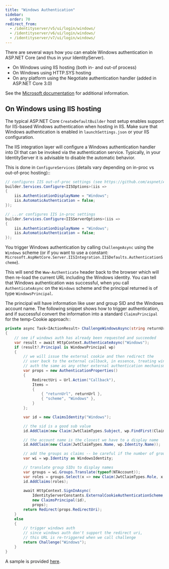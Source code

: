 ```yaml
---
title: "Windows Authentication"
sidebar:
  order: 70
redirect_from:
  - /identityserver/v5/ui/login/windows/
  - /identityserver/v6/ui/login/windows/
  - /identityserver/v7/ui/login/windows/
---
```


There are several ways how you can enable Windows authentication in ASP.NET Core (and thus in your IdentityServer).

* On Windows using IIS hosting (both in- and out-of process)
* On Windows using HTTP.SYS hosting
* On any platform using the Negotiate authentication handler (added in ASP.NET Core 3.0)

See the [Microsoft documentation](https://docs.microsoft.com/en-us/aspnet/core/security/authentication/windowsauth?view=aspnetcore-5.0&tabs=visual-studio) for additional information.

## On Windows using IIS hosting
The typical ASP.NET Core `CreateDefaultBuilder` host setup enables support for IIS-based Windows authentication when hosting in IIS.
Make sure that Windows authentication is enabled in `launchSettings.json` or your IIS configuration.

The IIS integration layer will configure a Windows authentication handler into DI that can be invoked via the authentication service.
Typically, in your IdentityServer it is advisable to disable the automatic behavior. 

This is done in `ConfigureServices` (details vary depending on in-proc vs out-of-proc hosting)::

```cs
// configures IIS out-of-proc settings (see https://github.com/aspnet/AspNetCore/issues/14882)
builder.Services.Configure<IISOptions>(iis =>
{
    iis.AuthenticationDisplayName = "Windows";
    iis.AutomaticAuthentication = false;
});

// ...or configures IIS in-proc settings
builder.Services.Configure<IISServerOptions>(iis =>
{
    iis.AuthenticationDisplayName = "Windows";
    iis.AutomaticAuthentication = false;
});
```

You trigger Windows authentication by calling `ChallengeAsync` using the `Windows` scheme (or if you want to use a constant: `Microsoft.AspNetCore.Server.IISIntegration.IISDefaults.AuthenticationScheme`).

This will send the `Www-Authenticate` header back to the browser which will then re-load the current URL including the Windows identity.
You can tell that Windows authentication was successful, when you call `AuthenticateAsync` on the `Windows` scheme and the principal returned
is of type `WindowsPrincipal`.

The principal will have information like user and group SID and the Windows account name. The following snippet shows how to
trigger authentication, and if successful convert the information into a standard `ClaimsPrincipal` for the temp-Cookie approach::

```cs
private async Task<IActionResult> ChallengeWindowsAsync(string returnUrl)
{
    // see if windows auth has already been requested and succeeded
    var result = await HttpContext.AuthenticateAsync("Windows");
    if (result?.Principal is WindowsPrincipal wp)
    {
        // we will issue the external cookie and then redirect the
        // user back to the external callback, in essence, treating windows
        // auth the same as any other external authentication mechanism
        var props = new AuthenticationProperties()
        {
            RedirectUri = Url.Action("Callback"),
            Items =
            {
                { "returnUrl", returnUrl },
                { "scheme", "Windows" },
            }
        };

        var id = new ClaimsIdentity("Windows");

        // the sid is a good sub value
        id.AddClaim(new Claim(JwtClaimTypes.Subject, wp.FindFirst(ClaimTypes.PrimarySid).Value));

        // the account name is the closest we have to a display name
        id.AddClaim(new Claim(JwtClaimTypes.Name, wp.Identity.Name));

        // add the groups as claims -- be careful if the number of groups is too large
        var wi = wp.Identity as WindowsIdentity;

        // translate group SIDs to display names
        var groups = wi.Groups.Translate(typeof(NTAccount));
        var roles = groups.Select(x => new Claim(JwtClaimTypes.Role, x.Value));
        id.AddClaims(roles);
        
        await HttpContext.SignInAsync(
            IdentityServerConstants.ExternalCookieAuthenticationScheme,
            new ClaimsPrincipal(id),
            props);
        return Redirect(props.RedirectUri);
    }
    else
    {
        // trigger windows auth
        // since windows auth don't support the redirect uri,
        // this URL is re-triggered when we call challenge
        return Challenge("Windows");
    }
}
```

A sample is provided [here](/identityserver/samples/ui#windows-authentication-with-iis-hosting).